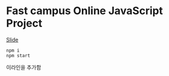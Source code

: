 # Fast campus Online JavaScript Project

[Slide](https://slides.com/woongjae/fc-javascript)

```
npm i
npm start
```

이라인을 추가함
